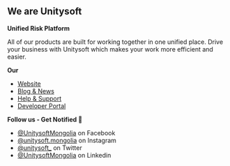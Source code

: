 ## We are Unitysoft

**Unified Risk Platform**

All of our products are built for working together in one unified place. Drive your business with Unitysoft which makes your work more efficient and easier.

**Our**
- [Website](https://www.unitysoft.mn)
- [Blog & News](https://blog.unitysoft.mn)
- [Help & Support](https://help.unitysoft.mn)
- [Developer Portal](https://developer.unitysoft.mn)

**Follow us - Get Notified 🔔**
- [@UnitysoftMongolia](https://facebook.com/UnitysoftMongolia) on Facebook
- [@unitysoft.mongolia](https://instagram.com/unitysoft.mongolia) on Instagram
- [@unitysoft_](https://twitter.com/unitysoft_) on Twitter
- [@UnitysoftMongolia](https://linkedin.com/company/UnitysoftMongolia) on Linkedin
